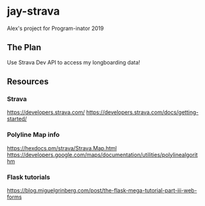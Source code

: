 # jay-strava
Alex's project for Program-inator 2019

## The Plan
Use Strava Dev API to access my longboarding data!

## Resources

### Strava
https://developers.strava.com/
https://developers.strava.com/docs/getting-started/

### Polyline Map info
https://hexdocs.pm/strava/Strava.Map.html
https://developers.google.com/maps/documentation/utilities/polylinealgorithm

### Flask tutorials
https://blog.miguelgrinberg.com/post/the-flask-mega-tutorial-part-iii-web-forms
